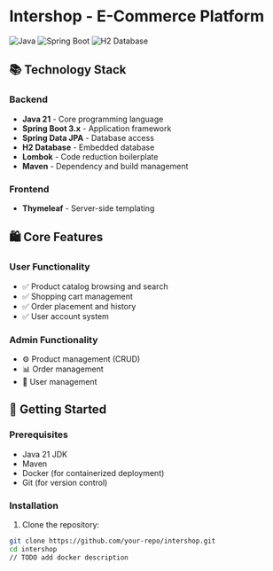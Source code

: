 # Intershop - E-Commerce Platform

![Java](https://img.shields.io/badge/java-%23ED8B00.svg?style=for-the-badge&logo=openjdk&logoColor=white)
![Spring Boot](https://img.shields.io/badge/Spring_Boot-6DB33F?style=for-the-badge&logo=spring&logoColor=white)
![H2 Database](https://img.shields.io/badge/H2-1.4.200-blue?style=for-the-badge)

## 📚 Technology Stack

### Backend
- **Java 21** - Core programming language
- **Spring Boot 3.x** - Application framework
- **Spring Data JPA** - Database access
- **H2 Database** - Embedded database
- **Lombok** - Code reduction boilerplate
- **Maven** - Dependency and build management

### Frontend
- **Thymeleaf** - Server-side templating

## 🛍️ Core Features

### User Functionality
- ✅ Product catalog browsing and search
- ✅ Shopping cart management
- ✅ Order placement and history
- ✅ User account system

### Admin Functionality
- ⚙️ Product management (CRUD)
- 📊 Order management
- 👥 User management

## 🚀 Getting Started

### Prerequisites
- Java 21 JDK
- Maven
- Docker (for containerized deployment)
- Git (for version control)

### Installation

1. Clone the repository:
```bash
git clone https://github.com/your-repo/intershop.git
cd intershop
// TODO add docker description
